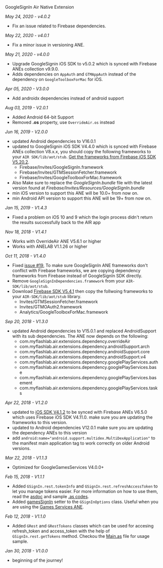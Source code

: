 GoogleSignIn Air Native Extension

*May 24, 2020 - v4.0.2*
- Fix an issue related to Firebase dependencies.

*May 22, 2020 - v4.0.1*
- Fix a minor issue in versioning ANE.

*May 21, 2020 - v4.0.0*
- Upgrade GoogleSignin iOS SDK to v5.0.2 which is synced with Firebase ANEs collection v9.9.0.
- Adds dependencies on `AppAuth` and `GTMAppAuth` instead of the dependency on `GoogleToolboxForMac` for iOS.

*Apr 05, 2020 - V3.0.0*
- Add androidx dependencies instead of android support

*Aug 03, 2019 - V2.0.1*
* Added Android 64-bit Support
* Removed **.os** property, use `OverrideAir.os` instead

*Jun 16, 2019 - V2.0.0*
* updated Android dependencies to V16.0.1
* updated to GoogleSignin iOS SDK V4.4.0 which is synced with Firebase ANEs collection V8.x.x, you should copy the following frameworks to your ```AIR SDK/lib/aot/stub```. [Get the frameworks from Firebase iOS SDK V5.20.2](https://dl.google.com/firebase/sdk/ios/5_20_2/Firebase-5.20.2.zip).
  * Firebase/Invites/GoogleSignIn.framework
  * Firebase/Invites/GTMSessionFetcher.framework
  * Firebase/Invites/GoogleToolboxForMac.framework
* Also Make sure to replace the *GoogleSignIn.bundle* file with the latest version found at *Firebase/Invites/Resources/GoogleSignIn.bundle*
* min iOS version to support this ANE will be 10.0+ from now on.
* min Android API version to support this ANE will be 19+ from now on.

*Jan 15, 2019 - V1.4.3*
* Fixed a problem on iOS 10 and 9 which the login process didn't return the results successfully back to the AIR app

*Nov 18, 2018 - V1.4.1*
* Works with OverrideAir ANE V5.6.1 or higher
* Works with ANELAB V1.1.26 or higher

*Oct 11, 2018 - V1.4.0*
* Fixed [issue #19](https://github.com/myflashlab/GoogleSignIn-ANE/issues/19), To make sure GoogleSignIn ANE frameworks don't conflict with Firebase frameworks, we are copying dependency frameworks from Firebase instead of GoogleSignIn SDK directly.
* Remove ```GoogleSignInDependencies.framework``` from your ```AIR-SDK/lib/aot/stub```.
* Download [Firebase SDK V5.4.1](https://dl.google.com/firebase/sdk/ios/5_4_1/Firebase-5.4.1.zip) then copy the follwoing frameworks to your ```AIR-SDK/lib/aot/stub``` library.
  * Invites/GTMSessionFetcher.framework
  * Invites/GTMOAuth2.framework
  * Analytics/GoogleToolboxForMac.framework

*Sep 20, 2018 - V1.3.0*
* updated Android dependencies to V15.0.1 and replaced AndroidSupport with its sub dependencies. The ANE now depends on the following:
    * com.myflashlab.air.extensions.dependency.overrideAir
    * com.myflashlab.air.extensions.dependency.androidSupport.arch
    * com.myflashlab.air.extensions.dependency.androidSupport.core
    * com.myflashlab.air.extensions.dependency.androidSupport.v4
    * com.myflashlab.air.extensions.dependency.googlePlayServices.auth
    * com.myflashlab.air.extensions.dependency.googlePlayServices.base
    * com.myflashlab.air.extensions.dependency.googlePlayServices.basement
    * com.myflashlab.air.extensions.dependency.googlePlayServices.tasks

*Apr 22, 2018 - V1.2.0*
* updated to [iOS SDK V4.1.2](https://developers.google.com/identity/sign-in/ios/sdk/google_signin_sdk_4_1_2.zip) to be synced with Firebase ANEs V6.5.0 which uses Firebase iOS SDK V4.11.0. make sure you are updating the frameworks to this version.
* updated to Android dependencies V12.0.1 make sure you are updating the dependency ANEs to this version
* add ```android:name="android.support.multidex.MultiDexApplication"``` to the manifest main application tag to work correctly on older Android versions.

*Mar 22, 2018 - V1.1.3*
* Optimized for GoogleGamesServices V4.0.0+

*Feb 15, 2018 - V1.1.1*
* Added ```GSignIn.rest.tokenInfo``` and ```GSignIn.rest.refreshAccessToken``` to let you manage tokens easier. For more information on how to use them, read the [asdoc](http://myflashlab.github.io/asdoc/com/myflashlab/air/extensions/gSignIn/GRest.html) and sample [.as codes](https://github.com/myflashlab/GoogleSignIn-ANE/blob/master/AIR/src/Main.as).
* Added [gamesSignIn](http://myflashlab.github.io/asdoc/com/myflashlab/air/extensions/gSignIn/GSignInOptions.html#gamesSignIn) setter to the ```GSignInOptions``` class. Useful when you are using the [Games Services ANE](https://github.com/myflashlab/GameServices-ANE).

*Feb 12, 2018 - V1.1.0*
* Added ```GRest``` and ```GRestTokens``` classes which can be used for accesing refresh_token and access_token with the help of ```GSignIn.rest.getTokens``` method. Checkou the [Main.as](https://github.com/myflashlab/GoogleSignIn-ANE/blob/master/AIR/src/Main.as) file for usage sample.

*Jan 30, 2018 - V1.0.0*
* beginning of the journey!

